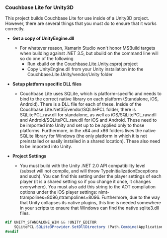 ### Couchbase Lite for Unity3D

This project builds Couchbase Lite for use inside of a Unity3D project.  However, there are several things that you must do to ensure that it works correctly.

- **Get a copy of UnityEngine.dll**
  - For whatever reason, Xamarin Studio won't honor MSBuild targets when building against .NET 3.5, but xbuild on the command line will so do one of the following
    - Run xbuild on the Couchbase.Lite.Unity.csproj project
    - Copy UnityEngine.dll from your Unity installation into the Couchbase.Lite.Unity/vendor/Unity folder
    
- **Setup platform specific DLL files**
  - Couchbase Lite uses SQLite, which is platform-specific and needs to bind to the correct native library on each platform (Standalone, iOS, Android).  There is a DLL file for each of these.  Inside of the Couchbase.Lite.Net35/vendor/SQLitePCL folder, there is SQLitePCL.raw.dll for standalone, as well as iOS/SQLitePCL.raw.dll and Android/SQLitePCL.raw.dll for iOS and Android.  These need to be imported into Unity and set up to be applied only to those platforms.  Furthermore, in the x64 and x86 folders lives the native SQLite library for Windows (the only platform in which it is not preinstalled or easily installed in a shared location).  These also need to be imported into Unity.
  
- **Project Settings**
  - You must build with the Unity .NET 2.0 API compatibility level (subset will not compile, and will throw TypeInitializationExceptions and such). You can find this setting under the player settings of each player (it is a shared setting so if you change it once, it changes everywhere). You must also add this string to the AOT compilation options under the iOS player settings: nimt-trampolines=8096,ntrampolines=8096. Furthermore, due to the way that Unity collapses its native plugins, this line is needed somewhere in your scripts to ensure that Windows can find the native sqlite3.dll files.

```c#
#if UNITY_STANDALONE_WIN && !UNITY_EDITOR
    SQLitePCL.SQLite3Provider.SetDllDirectory (Path.Combine(Application.dataPath, "Plugins"));
#endif
```
